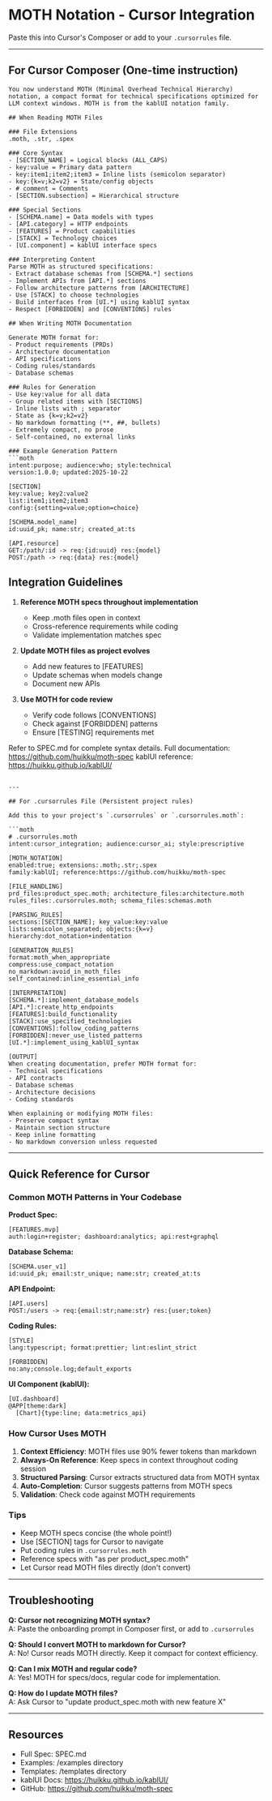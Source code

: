 # MOTH Notation - Cursor Integration

Paste this into Cursor's Composer or add to your `.cursorrules` file.

---

## For Cursor Composer (One-time instruction)

```
You now understand MOTH (Minimal Overhead Technical Hierarchy) notation, a compact format for technical specifications optimized for LLM context windows. MOTH is from the kablUI notation family.

## When Reading MOTH Files

### File Extensions
.moth, .str, .spex

### Core Syntax
- [SECTION_NAME] = Logical blocks (ALL_CAPS)
- key:value = Primary data pattern
- key:item1;item2;item3 = Inline lists (semicolon separator)
- key:{k=v;k2=v2} = State/config objects
- # comment = Comments
- [SECTION.subsection] = Hierarchical structure

### Special Sections
- [SCHEMA.name] = Data models with types
- [API.category] = HTTP endpoints
- [FEATURES] = Product capabilities
- [STACK] = Technology choices
- [UI.component] = kablUI interface specs

### Interpreting Content
Parse MOTH as structured specifications:
- Extract database schemas from [SCHEMA.*] sections
- Implement APIs from [API.*] sections
- Follow architecture patterns from [ARCHITECTURE]
- Use [STACK] to choose technologies
- Build interfaces from [UI.*] using kablUI syntax
- Respect [FORBIDDEN] and [CONVENTIONS] rules

## When Writing MOTH Documentation

Generate MOTH format for:
- Product requirements (PRDs)
- Architecture documentation
- API specifications
- Coding rules/standards
- Database schemas

### Rules for Generation
- Use key:value for all data
- Group related items with [SECTIONS]
- Inline lists with ; separator
- State as {k=v;k2=v2}
- No markdown formatting (**, ##, bullets)
- Extremely compact, no prose
- Self-contained, no external links

### Example Generation Pattern
```moth
intent:purpose; audience:who; style:technical
version:1.0.0; updated:2025-10-22

[SECTION]
key:value; key2:value2
list:item1;item2;item3
config:{setting=value;option=choice}

[SCHEMA.model_name]
id:uuid_pk; name:str; created_at:ts

[API.resource]
GET:/path/:id -> req:{id:uuid} res:{model}
POST:/path -> req:{data} res:{model}
```

## Integration Guidelines

1. **Reference MOTH specs throughout implementation**
   - Keep .moth files open in context
   - Cross-reference requirements while coding
   - Validate implementation matches spec

2. **Update MOTH files as project evolves**
   - Add new features to [FEATURES]
   - Update schemas when models change
   - Document new APIs

3. **Use MOTH for code review**
   - Verify code follows [CONVENTIONS]
   - Check against [FORBIDDEN] patterns
   - Ensure [TESTING] requirements met

Refer to SPEC.md for complete syntax details.
Full documentation: https://github.com/huikku/moth-spec
kablUI reference: https://huikku.github.io/kablUI/
```

---

## For .cursorrules File (Persistent project rules)

Add this to your project's `.cursorrules` or `.cursorrules.moth`:

```moth
# .cursorrules.moth
intent:cursor_integration; audience:cursor_ai; style:prescriptive

[MOTH_NOTATION]
enabled:true; extensions:.moth;.str;.spex
family:kablUI; reference:https://github.com/huikku/moth-spec

[FILE_HANDLING]
prd_files:product_spec.moth; architecture_files:architecture.moth
rules_files:.cursorrules.moth; schema_files:schemas.moth

[PARSING_RULES]
sections:[SECTION_NAME]; key_value:key:value
lists:semicolon_separated; objects:{k=v}
hierarchy:dot_notation+indentation

[GENERATION_RULES]
format:moth_when_appropriate
compress:use_compact_notation
no_markdown:avoid_in_moth_files
self_contained:inline_essential_info

[INTERPRETATION]
[SCHEMA.*]:implement_database_models
[API.*]:create_http_endpoints
[FEATURES]:build_functionality
[STACK]:use_specified_technologies
[CONVENTIONS]:follow_coding_patterns
[FORBIDDEN]:never_use_listed_patterns
[UI.*]:implement_using_kablUI_syntax

[OUTPUT]
When creating documentation, prefer MOTH format for:
- Technical specifications
- API contracts
- Database schemas
- Architecture decisions
- Coding standards

When explaining or modifying MOTH files:
- Preserve compact syntax
- Maintain section structure
- Keep inline formatting
- No markdown conversion unless requested
```

---

## Quick Reference for Cursor

### Common MOTH Patterns in Your Codebase

**Product Spec:**
```moth
[FEATURES.mvp]
auth:login+register; dashboard:analytics; api:rest+graphql
```

**Database Schema:**
```moth
[SCHEMA.user_v1]
id:uuid_pk; email:str_unique; name:str; created_at:ts
```

**API Endpoint:**
```moth
[API.users]
POST:/users -> req:{email:str;name:str} res:{user;token}
```

**Coding Rules:**
```moth
[STYLE]
lang:typescript; format:prettier; lint:eslint_strict

[FORBIDDEN]
no:any;console.log;default_exports
```

**UI Component (kablUI):**
```moth
[UI.dashboard]
@APP[theme:dark]
  [Chart]{type:line; data:metrics_api}
```

### How Cursor Uses MOTH

1. **Context Efficiency**: MOTH files use 90% fewer tokens than markdown
2. **Always-On Reference**: Keep specs in context throughout coding session
3. **Structured Parsing**: Cursor extracts structured data from MOTH syntax
4. **Auto-Completion**: Cursor suggests patterns from MOTH specs
5. **Validation**: Check code against MOTH requirements

### Tips

- Keep MOTH specs concise (the whole point!)
- Use [SECTION] tags for Cursor to navigate
- Put coding rules in `.cursorrules.moth`
- Reference specs with "as per product_spec.moth"
- Let Cursor read MOTH files directly (don't convert)

---

## Troubleshooting

**Q: Cursor not recognizing MOTH syntax?**  
A: Paste the onboarding prompt in Composer first, or add to `.cursorrules`

**Q: Should I convert MOTH to markdown for Cursor?**  
A: No! Cursor reads MOTH directly. Keep it compact for context efficiency.

**Q: Can I mix MOTH and regular code?**  
A: Yes! MOTH for specs/docs, regular code for implementation.

**Q: How do I update MOTH files?**  
A: Ask Cursor to "update product_spec.moth with new feature X"

---

## Resources

- Full Spec: SPEC.md
- Examples: /examples directory  
- Templates: /templates directory
- kablUI Docs: https://huikku.github.io/kablUI/
- GitHub: https://github.com/huikku/moth-spec
